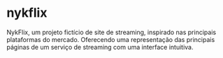 # nykflix
NykFlix, um projeto fictício de site de streaming, inspirado nas principais plataformas do mercado. Oferecendo uma representação das principais páginas de um serviço de streaming com uma interface intuitiva.
